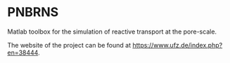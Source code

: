 # PNBRNS

Matlab toolbox for the simulation of reactive transport at the pore-scale.

The website of the project can be found at https://www.ufz.de/index.php?en=38444.